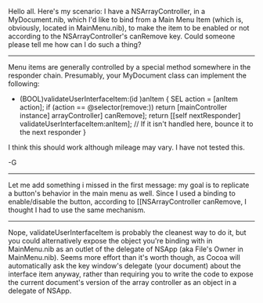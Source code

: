 
Hello all. Here's my scenario: I have a NSArrayController, in a MyDocument.nib, which I'd like to bind from a Main Menu Item (which is, obviously, located in MainMenu.nib), to make the item to be enabled or not according to the NSArrayController's canRemove key. Could someone please tell me how can I do such a thing?

----

Menu items are generally controlled by a special method somewhere in the responder chain.  Presumably, your MyDocument class can implement the following:

    
- (BOOL)validateUserInterfaceItem:(id <NSValidatedUserInterfaceItem>)anItem
{
	SEL action = [anItem action];
	if (action == @selector(remove:))
		return [mainController instance] arrayController] canRemove];
	return [[self nextResponder] validateUserInterfaceItem:anItem]; // If it isn't handled here, bounce it to the next responder
}


I think this should work although mileage may vary.  I have not tested this.

-G

----
Let me add something i missed in the first message: my goal is to replicate a button's behavior in the main menu as well. Since I used a binding to enable/disable the button, according to [[NSArrayController canRemove, I thought I had to use the same mechanism.

----
Nope, validateUserInterfaceItem is probably the cleanest way to do it, but you could alternatively expose the object you're binding with in MainMenu.nib as an outlet of the delegate of NSApp (aka File's Owner in MainMenu.nib).  Seems more effort than it's worth though, as Cocoa will automatically ask the key window's delegate (your document) about the interface item anyway, rather than requiring you to write the code to expose the current document's version of the array controller as an object in a delegate of NSApp.
